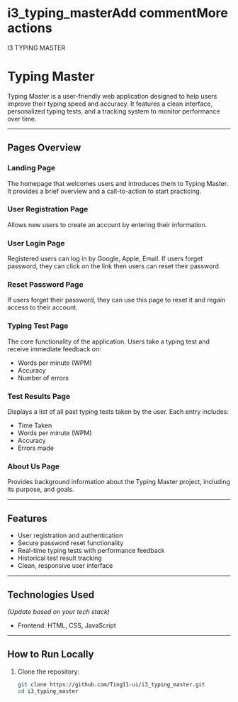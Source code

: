 # i3_typing_masterAdd commentMore actions
I3 TYPING MASTER
# Typing Master

Typing Master is a user-friendly web application designed to help users improve their typing speed and accuracy. It features a clean interface, personalized typing tests, and a tracking system to monitor performance over time.

---

## Pages Overview

### Landing Page

The homepage that welcomes users and introduces them to Typing Master. It provides a brief overview and a call-to-action to start practicing.

### User Registration Page

Allows new users to create an account by entering their information.

### User Login Page

Registered users can log in by Google, Apple, Email. If users forget password, they can click on the link then users can reset their password.

### Reset Password Page

If users forget their password, they can use this page to reset it and regain access to their account.

### Typing Test Page

The core functionality of the application. Users take a typing test and receive immediate feedback on:

- Words per minute (WPM)
- Accuracy
- Number of errors

### Test Results Page

Displays a list of all past typing tests taken by the user. Each entry includes:

- Time Taken
- Words per minute (WPM)
- Accuracy
- Errors made

### About Us Page

Provides background information about the Typing Master project, including its purpose, and goals.

---

## Features

- User registration and authentication
- Secure password reset functionality
- Real-time typing tests with performance feedback
- Historical test result tracking
- Clean, responsive user interface

---

## Technologies Used

_(Update based on your tech stack)_

- Frontend: HTML, CSS, JavaScript

---

## How to Run Locally

1. Clone the repository:
   ```bash
   git clone https://github.com/Ting11-ui/i3_typing_master.git
   cd i3_typing_master
   ```